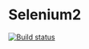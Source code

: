 # Selenium2
[![Build status](https://ci.appveyor.com/api/projects/status/kbmpfjuwu6tuha87?svg=true)](https://ci.appveyor.com/project/TatyanaSmyslova33542/selenium2)
